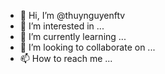 - 👋 Hi, I’m @thuynguyenftv
- 👀 I’m interested in ...
- 🌱 I’m currently learning ...
- 💞️ I’m looking to collaborate on ...
- 📫 How to reach me ...

<!---
thuynguyenftv/thuynguyenftv is a ✨ special ✨ repository because its `README.md` (this file) appears on your GitHub profile.
You can click the Preview link to take a look at your changes.
--->
